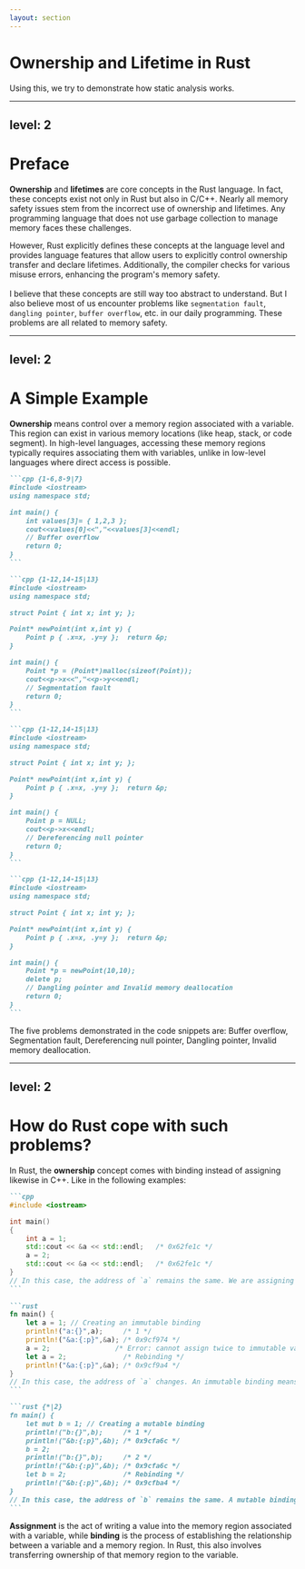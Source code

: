 ```yaml
---
layout: section
---
```

# Ownership and Lifetime in Rust
Using this, we try to demonstrate how static analysis works.

---
level: 2
---
# Preface
**Ownership** and **lifetimes** are core concepts in the Rust language. In fact, these concepts exist not only in Rust but also in C/C++. Nearly all memory safety issues stem from the incorrect use of ownership and lifetimes. Any programming language that does not use garbage collection to manage memory faces these challenges. 

<v-click>
However, Rust <span v-mark.underline.orange="1">explicitly</span> defines these concepts at the language level and provides language features that allow users to explicitly <span v-mark.underline.orange="1">control ownership transfer</span> and <span v-mark.underline.orange="1">declare lifetimes</span>.  Additionally, the compiler checks for various misuse errors, enhancing the program's memory safety.
</v-click>
<br>
<br>
<v-click>
I believe that these concepts are still way too abstract to understand. But I also believe most of us encounter problems like <code>segmentation fault</code>, <code>dangling pointer</code>, <code>buffer overflow</code>, etc. in our daily programming. These problems are all related to memory safety.
</v-click>

---
level: 2
---
# A Simple Example

**Ownership** means control over a memory region associated with a variable. This region can exist in various memory locations (like heap, stack, or code segment). In high-level languages, accessing these memory regions typically requires associating them with variables, unlike in low-level languages where direct access is possible.

````md magic-move {lines: true}
```cpp {1-6,8-9|7}
#include <iostream>
using namespace std;

int main() {
    int values[3]= { 1,2,3 };
    cout<<values[0]<<","<<values[3]<<endl;
    // Buffer overflow
    return 0;
}
```

```cpp {1-12,14-15|13}
#include <iostream>
using namespace std;

struct Point { int x; int y; };

Point* newPoint(int x,int y) {
    Point p { .x=x, .y=y };  return &p;
}

int main() {
    Point *p = (Point*)malloc(sizeof(Point));
    cout<<p->x<<","<<p->y<<endl;
    // Segmentation fault
    return 0;
}
```

```cpp {1-12,14-15|13}
#include <iostream>
using namespace std;

struct Point { int x; int y; };

Point* newPoint(int x,int y) {
    Point p { .x=x, .y=y };  return &p;
}

int main() {
    Point p = NULL;
    cout<<p->x<<endl;
    // Dereferencing null pointer
    return 0;
}
```

```cpp {1-12,14-15|13}
#include <iostream>
using namespace std;

struct Point { int x; int y; };

Point* newPoint(int x,int y) {
    Point p { .x=x, .y=y };  return &p;
}

int main() {
    Point *p = newPoint(10,10);
    delete p;
    // Dangling pointer and Invalid memory deallocation
    return 0;
}
```
````

<v-click>
The five problems demonstrated in the code snippets are: Buffer overflow, Segmentation fault, Dereferencing null pointer, Dangling pointer, Invalid memory deallocation.
</v-click>

---
level: 2
---
# How do Rust cope with such problems?

In Rust, the **ownership** concept comes with binding instead of assigning likewise in C++. Like in the following examples:

````md magic-move {lines: true}
```cpp
#include <iostream>

int main()
{
    int a = 1;
    std::cout << &a << std::endl;   /* 0x62fe1c */
    a = 2;
    std::cout << &a << std::endl;   /* 0x62fe1c */
}
// In this case, the address of `a` remains the same. We are assigning values to `a`.
```
    
```rust
fn main() {
    let a = 1; // Creating an immutable binding
    println!("a:{}",a);     /* 1 */
    println!("&a:{:p}",&a); /* 0x9cf974 */
    a = 2;                /* Error: cannot assign twice to immutable variable `a` */
    let a = 2;              /* Rebinding */
    println!("&a:{:p}",&a); /* 0x9cf9a4 */ 
}
// In this case, the address of `a` changes. An immutable binding means that a variable is bound to a memory address and given ownership.
```

```rust {*|2}
fn main() {
    let mut b = 1; // Creating a mutable binding
    println!("b:{}",b);     /* 1 */
    println!("&b:{:p}",&b); /* 0x9cfa6c */
    b = 2;
    println!("b:{}",b);     /* 2 */
    println!("&b:{:p}",&b); /* 0x9cfa6c */
    let b = 2;              /* Rebinding */
    println!("&b:{:p}",&b); /* 0x9cfba4 */
}
// In this case, the address of `b` remains the same. A mutable binding allows the variable to modify the data in the associated memory region.
```
````
<v-click>
<b>Assignment</b> is the act of writing a value into the memory region associated with a variable, while <b>binding</b> is the process of establishing the relationship between a variable and a memory region. In Rust, this also involves transferring ownership of that memory region to the variable.
</v-click>